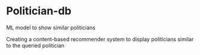 # Politician-db
ML model to show similar politicians

Creating a content-based recommender system to display politicians similar to the queried politician

